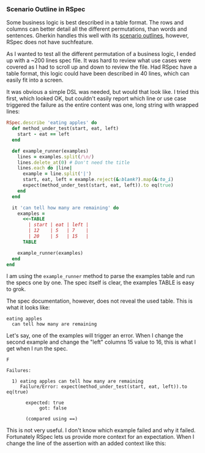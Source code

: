 ### Scenario Outline in RSpec

Some business logic is best described in a table format. The rows and columns can better detail all the different permutations, than words and sentences. Gherkin handles this well with its [scenario outlines](https://github.com/cucumber/cucumber/wiki/Scenario-Outlines), however, RSpec does not have suchfeature.

As I wanted to test all the different permutation of a business logic, I ended up with a ~200 lines spec file. It was hard to review what use cases were covered as I had to scroll up and down to review the file. Had RSpec have a table format, this logic could have been described in 40 lines, which can easily fit into a screen.

It was obvious a simple DSL was needed, but would that look like. I tried this first, which looked OK, but couldn't easily report which line or use case triggered the failure as the entire content was one, long string with wrapped lines:

```ruby
RSpec.describe 'eating apples' do
  def method_under_test(start, eat, left)
    start - eat == left
  end

  def example_runner(examples)
    lines = examples.split(/\n/)
    lines.delete_at(0) # Don't need the title
    lines.each do |line|
      example = line.split('|')
      start, eat, left = example.reject(&:blank?).map(&:to_i)
      expect(method_under_test(start, eat, left)).to eq(true)
    end
  end

  it 'can tell how many are remaining' do
    examples =
      <<~TABLE
        | start | eat | left |
        | 12    | 5   | 7    |
        | 20    | 5   | 15   |
      TABLE

    example_runner(examples)
  end
end
```
I am using the `example_runner` method to parse the examples table and run the specs one by one. The spec itself is clear, the examples TABLE is easy to grok.

The spec documentation, however, does not reveal the used table. This is what it looks like:

```shell
eating apples
  can tell how many are remaining
```
Let's say, one of the examples will trigger an error. When I change the second example and change the "left" columns 15 value to 16, this is what I get when I run the spec.

```shell
F

Failures:

  1) eating apples can tell how many are remaining
     Failure/Error: expect(method_under_test(start, eat, left)).to eq(true)

       expected: true
            got: false

       (compared using ==)
```
This is not very useful. I don't know which example failed and why it failed. Fortunately RSpec lets us provide more context for an expectation. When I change the line of the assertion with an added context like this:
```ruby

```


